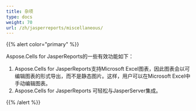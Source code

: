 ```yaml
---
title: 杂项
type: docs
weight: 70
url: /zh/jasperreports/miscellaneous/
---
```


{{% alert color="primary" %}} 

Aspose.Cells for JasperReports的一些有效功能如下：

1. Aspose.Cells for JasperReports支持Microsoft Excel图表，因此图表会以可编辑图表的形式导出，而不是静态图片。这样，用户可以在Microsoft Excel中手动编辑图表。
2. Aspose.Cells for JasperReports 可轻松与JasperServer集成。

{{% /alert %}}
